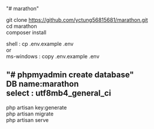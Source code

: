 "# marathon"

git clone https://github.com/yctung56815681/marathon.git<br/>
cd marathon<br/>
composer install<br/>

shell : cp .env.example .env<br/>
or<br/>
ms-windows : copy .env.example .env<br/>

"# phpmyadmin create database"<br/>
DB name:marathon <br/>
select : utf8mb4_general_ci
---

php artisan key:generate<br/>
php artisan migrate<br/>
php artisan serve<br/>
